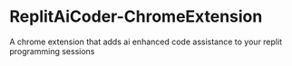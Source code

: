# ReplitAiCoder-ChromeExtension
A chrome extension that adds ai enhanced code assistance to your replit programming sessions
